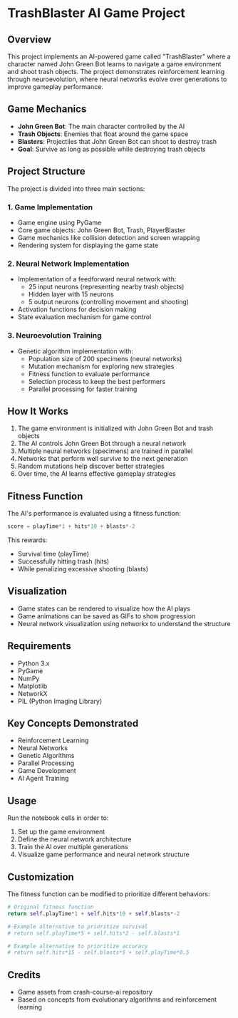 # TrashBlaster AI Game Project

## Overview
This project implements an AI-powered game called "TrashBlaster" where a character named John Green Bot learns to navigate a game environment and shoot trash objects. The project demonstrates reinforcement learning through neuroevolution, where neural networks evolve over generations to improve gameplay performance.

## Game Mechanics
- **John Green Bot**: The main character controlled by the AI
- **Trash Objects**: Enemies that float around the game space
- **Blasters**: Projectiles that John Green Bot can shoot to destroy trash
- **Goal**: Survive as long as possible while destroying trash objects

## Project Structure
The project is divided into three main sections:

### 1. Game Implementation
- Game engine using PyGame
- Core game objects: John Green Bot, Trash, PlayerBlaster
- Game mechanics like collision detection and screen wrapping
- Rendering system for displaying the game state

### 2. Neural Network Implementation
- Implementation of a feedforward neural network with:
  - 25 input neurons (representing nearby trash objects)
  - Hidden layer with 15 neurons
  - 5 output neurons (controlling movement and shooting)
- Activation functions for decision making
- State evaluation mechanism for game control

### 3. Neuroevolution Training
- Genetic algorithm implementation with:
  - Population size of 200 specimens (neural networks)
  - Mutation mechanism for exploring new strategies
  - Fitness function to evaluate performance
  - Selection process to keep the best performers
  - Parallel processing for faster training

## How It Works
1. The game environment is initialized with John Green Bot and trash objects
2. The AI controls John Green Bot through a neural network
3. Multiple neural networks (specimens) are trained in parallel
4. Networks that perform well survive to the next generation
5. Random mutations help discover better strategies
6. Over time, the AI learns effective gameplay strategies

## Fitness Function
The AI's performance is evaluated using a fitness function:
```python
score = playTime*1 + hits*10 + blasts*-2
```
This rewards:
- Survival time (playTime)
- Successfully hitting trash (hits)
- While penalizing excessive shooting (blasts)

## Visualization
- Game states can be rendered to visualize how the AI plays
- Game animations can be saved as GIFs to show progression
- Neural network visualization using networkx to understand the structure

## Requirements
- Python 3.x
- PyGame
- NumPy
- Matplotlib
- NetworkX
- PIL (Python Imaging Library)

## Key Concepts Demonstrated
- Reinforcement Learning
- Neural Networks
- Genetic Algorithms
- Parallel Processing
- Game Development
- AI Agent Training

## Usage
Run the notebook cells in order to:
1. Set up the game environment
2. Define the neural network architecture
3. Train the AI over multiple generations
4. Visualize game performance and neural network structure

## Customization
The fitness function can be modified to prioritize different behaviors:
```python
# Original fitness function
return self.playTime*1 + self.hits*10 + self.blasts*-2

# Example alternative to prioritize survival
# return self.playTime*5 + self.hits*2 - self.blasts*1

# Example alternative to prioritize accuracy
# return self.hits*15 - self.blasts*5 + self.playTime*0.5
```

## Credits
- Game assets from crash-course-ai repository
- Based on concepts from evolutionary algorithms and reinforcement learning